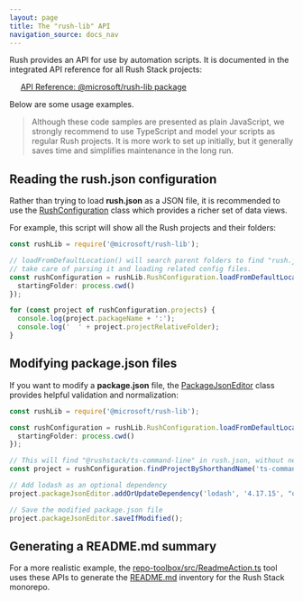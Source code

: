 ```yaml
---
layout: page
title: The "rush-lib" API
navigation_source: docs_nav
---
```


Rush provides an API for use by automation scripts.  It is documented in the integrated API reference for all Rush Stack projects:

&nbsp;&nbsp;&nbsp;&nbsp; [API Reference: @microsoft/rush-lib package](https://rushstack.io/pages/api/rush-lib/)

Below are some usage examples.

> Although these code samples are presented as plain JavaScript, we strongly recommend to use TypeScript and model your scripts as regular Rush projects.  It is more work to set up initially, but it generally saves time and simplifies maintenance in the long run.

## Reading the rush.json configuration

Rather than trying to load **rush.json** as a JSON file, it is recommended to use the [RushConfiguration](https://rushstack.io/pages/api/rush-lib.rushconfiguration/) class which provides a richer set of data views.

For example, this script will show all the Rush projects and their folders:

```ts
const rushLib = require('@microsoft/rush-lib');

// loadFromDefaultLocation() will search parent folders to find "rush.json" and then
// take care of parsing it and loading related config files.
const rushConfiguration = rushLib.RushConfiguration.loadFromDefaultLocation({
  startingFolder: process.cwd()
});

for (const project of rushConfiguration.projects) {
  console.log(project.packageName + ':');
  console.log('  ' + project.projectRelativeFolder);
}
```

## Modifying package.json files

If you want to modify a **package.json** file, the [PackageJsonEditor](https://rushstack.io/pages/api/rush-lib.packagejsoneditor/) class provides helpful validation and normalization:

```ts
const rushLib = require('@microsoft/rush-lib');

const rushConfiguration = rushLib.RushConfiguration.loadFromDefaultLocation({
  startingFolder: process.cwd()
});

// This will find "@rushstack/ts-command-line" in rush.json, without needing to specify the NPM scope
const project = rushConfiguration.findProjectByShorthandName('ts-command-line');

// Add lodash as an optional dependency
project.packageJsonEditor.addOrUpdateDependency('lodash', '4.17.15', "optionalDependencies");

// Save the modified package.json file
project.packageJsonEditor.saveIfModified();
```

## Generating a README.md summary

For a more realistic example, the [repo-toolbox/src/ReadmeAction.ts](https://github.com/microsoft/rushstack/blob/master/repo-scripts/repo-toolbox/src/ReadmeAction.ts) tool uses these APIs to generate the [README.md](https://github.com/microsoft/rushstack/blob/master/README.md#published-packages) inventory for the Rush Stack monorepo.
